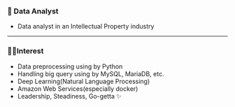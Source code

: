 ### 💾 Data Analyst

- Data analyst in an Intellectual Property industry

---

### 🐱‍🏍Interest 

- Data preprocessing using by Python
- Handling big query using by MySQL, MariaDB, etc.
- Deep Learning(Natural Language Processing) 
- Amazon Web Services(especially docker)
- Leadership, Steadiness, Go-getta ✨
